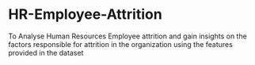 # HR-Employee-Attrition
To Analyse Human Resources Employee attrition and gain insights on the factors  responsible for attrition  in the organization using the features provided in the dataset
